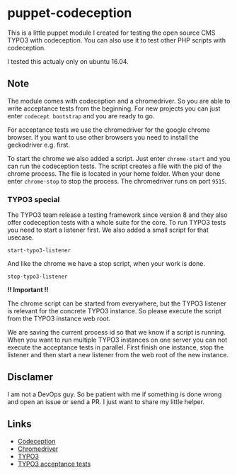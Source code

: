 # puppet-codeception

This is a little puppet module I created for testing the open source CMS TYPO3 with codeception.
You can also use it to test other PHP scripts with codeception.

I tested this actualy only on ubuntu 16.04.

## Note

The module comes with codeception and a chromedriver. So you are able to write acceptance tests from the beginning.
For new projects you can just enter ```codecept bootstrap``` and you are ready to go.

For acceptance tests we use the chromedriver for the google chrome browser. If you want to use other browsers
you need to install the geckodriver e.g. first.

To start the chrome we also added a script. Just enter ```chrome-start``` and you can run the codeception tests.
The script creates a file with the pid of the chrome process. The file is located in your home folder. When your done enter ```chrome-stop``` to stop the process. The chromedriver runs on port ```9515```.

### TYPO3 special

The TYPO3 team release a testing framework since version 8 and they also offer codeception tests with a whole
suite for the core. To run TYPO3 tests you need to start a listener first. We also added a small script for that usecase.

```start-typo3-listener```

And like the chrome we have a stop script, when your work is done.

```stop-typo3-listener```

**!! Important !!**

The chrome script can be started from everywhere, but the TYPO3 listener is relevant for the concrete TYPO3
instance. So please execute the script from the TYPO3 instance web root.

We are saving the current process id so that we know if a script is running. When you want to run multiple
TYPO3 instances on one server you can not execute the acceptance tests in parallel. First finish one instance, stop the
listener and then start a new listener from the web root of the new instance.

## Disclamer

I am not a DevOps guy. So be patient with me if something is done wrong and open an issue or send a PR.
I just want to share my little helper.

## Links

* [Codeception](http://codeception.com/)
* [Chromedriver](https://sites.google.com/a/chromium.org/chromedriver/)
* [TYPO3](https://typo3.org)
* [TYPO3 acceptance tests](https://wiki.typo3.org/Acceptance_testing)